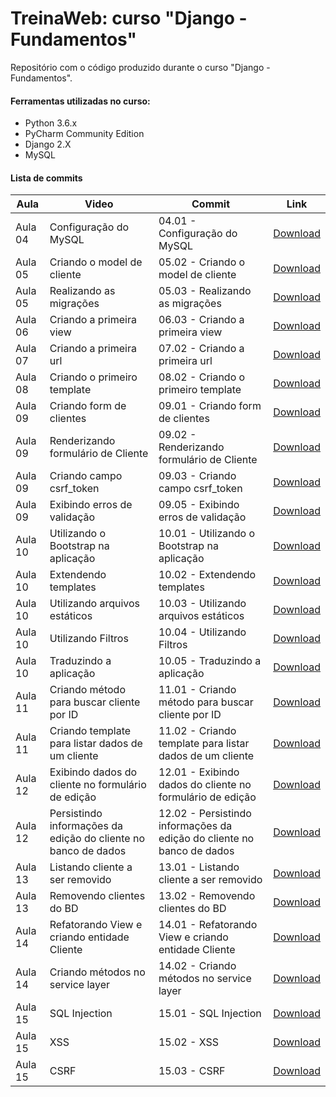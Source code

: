 # TreinaWeb: curso "Django - Fundamentos"

Repositório com o código produzido durante o curso "Django - Fundamentos".

#### Ferramentas utilizadas no curso:
  - Python 3.6.x
  - PyCharm Community Edition
  - Django 2.X
  - MySQL

#### Lista de commits
Aula | Video | Commit | Link 
------ | ------ | ------ | ------ 
Aula 04| Configuração do MySQL | 04.01 - Configuração do MySQL | [Download](https://github.com/treinaweb/treinaweb-django-fundamentos/archive/5c8d4db8d4da4d41c39335195f092f3ae21a88a8.zip) 
Aula 05| Criando o model de cliente | 05.02 - Criando o model de cliente | [Download](https://github.com/treinaweb/treinaweb-django-fundamentos/archive/d017f6b316dd43eee255b731d203c5b3cc535ea0.zip) 
Aula 05| Realizando as migrações | 05.03 - Realizando as migrações | [Download](https://github.com/treinaweb/treinaweb-django-fundamentos/archive/2077b4a1feb1107eb3c5cb80e66660a608e8f9eb.zip) 
Aula 06| Criando a primeira view | 06.03 - Criando a primeira view | [Download](https://github.com/treinaweb/treinaweb-django-fundamentos/archive/1fa6246f5a6523c6749bed6e05d8985f2429dd46.zip) 
Aula 07| Criando a primeira url | 07.02 - Criando a primeira url | [Download](https://github.com/treinaweb/treinaweb-django-fundamentos/archive/be3b0d454c43354152ca60ffd60dec8a64623db5.zip) 
Aula 08| Criando o primeiro template | 08.02 - Criando o primeiro template | [Download](https://github.com/treinaweb/treinaweb-django-fundamentos/archive/06cdaa59a5bb8ff94fe84281f5b67f584c7d68a9.zip) 
Aula 09| Criando form de clientes | 09.01 - Criando form de clientes | [Download](https://github.com/treinaweb/treinaweb-django-fundamentos/archive/97d803a00696ebcb1f62d096317d70c26da5c003.zip) 
Aula 09| Renderizando formulário de Cliente | 09.02 - Renderizando formulário de Cliente | [Download](https://github.com/treinaweb/treinaweb-django-fundamentos/archive/c4803a5b77b7bb8078915c3072c40f2ab0d3745b.zip) 
Aula 09| Criando campo csrf_token | 09.03 - Criando campo csrf_token  | [Download](https://github.com/treinaweb/treinaweb-django-fundamentos/archive/2adca644c2e7f9c3c82b2aea02b4102d62ca4d79.zip) 
Aula 09| Exibindo erros de validação | 09.05 - Exibindo erros de validação | [Download](https://github.com/treinaweb/treinaweb-django-fundamentos/archive/c49321f16af9a29c36161ec05ab88eea1085ed6e.zip) 
Aula 10| Utilizando o Bootstrap na aplicação | 10.01 - Utilizando o Bootstrap na aplicação | [Download](https://github.com/treinaweb/treinaweb-django-fundamentos/archive/11ed2135107044de31ddc9c42165771cb85d4725.zip) 
Aula 10| Extendendo templates | 10.02 - Extendendo templates | [Download](https://github.com/treinaweb/treinaweb-django-fundamentos/archive/35b48850e015741f602ce209d7bd072aec6900e4.zip) 
Aula 10| Utilizando arquivos estáticos | 10.03 - Utilizando arquivos estáticos | [Download](https://github.com/treinaweb/treinaweb-django-fundamentos/archive/9c83242edc1daf755077201b5ac7ac132c4f9ff3.zip) 
Aula 10| Utilizando Filtros | 10.04 - Utilizando Filtros | [Download](https://github.com/treinaweb/treinaweb-django-fundamentos/archive/f320c4d319dbe16a4cd93c0e5e11105d8216e6ba.zip) 
Aula 10| Traduzindo a aplicação | 10.05 - Traduzindo a aplicação | [Download](https://github.com/treinaweb/treinaweb-django-fundamentos/archive/cc97cc69f722e9a495c82bbbd1631e5bb910e1b7.zip) 
Aula 11| Criando método para buscar cliente por ID | 11.01 - Criando método para buscar cliente por ID | [Download](https://github.com/treinaweb/treinaweb-django-fundamentos/archive/9489a17dfe3a726b049d9f2339ce66f9ac32d2a0.zip) 
Aula 11| Criando template para listar dados de um cliente | 11.02 - Criando template para listar dados de um cliente | [Download](https://github.com/treinaweb/treinaweb-django-fundamentos/archive/5d4bcf19ca37223431bab314e91dde5e0b03c3e1.zip) 
Aula 12| Exibindo dados do cliente no formulário de edição | 12.01 - Exibindo dados do cliente no formulário de edição | [Download](https://github.com/treinaweb/treinaweb-django-fundamentos/archive/c071152365fcaa709e089c43891ef6dbe22cd27d.zip) 
Aula 12| Persistindo informações da edição do cliente no banco de dados | 12.02 - Persistindo informações da edição do cliente no banco de dados | [Download](https://github.com/treinaweb/treinaweb-django-fundamentos/archive/eda83eb2041d0811d2485c973e38790be67d9df5.zip) 
Aula 13| Listando cliente a ser removido | 13.01 - Listando cliente a ser removido | [Download](https://github.com/treinaweb/treinaweb-django-fundamentos/archive/fdbd4e3b746832793595d2a0346f401ee5b0b0ea.zip) 
Aula 13| Removendo clientes do BD | 13.02 - Removendo clientes do BD | [Download](https://github.com/treinaweb/treinaweb-django-fundamentos/archive/779c999055434b306b2ee4e17ecefc0901f69078.zip) 
Aula 14| Refatorando View e criando entidade Cliente | 14.01 - Refatorando View e criando entidade Cliente | [Download](https://github.com/treinaweb/treinaweb-django-fundamentos/archive/bb94675add95680262db52680e5cc2f10f858a8b.zip) 
Aula 14| Criando métodos no service layer | 14.02 - Criando métodos no service layer | [Download](https://github.com/treinaweb/treinaweb-django-fundamentos/archive/0282cfb9cd24d0cee8e5fda10d17a04ec6f64062.zip) 
Aula 15| SQL Injection | 15.01 - SQL Injection | [Download](https://github.com/treinaweb/treinaweb-django-fundamentos/archive/b2e28234fc511285cfb7574f2a7cb34da0870390.zip) 
Aula 15| XSS | 15.02 - XSS | [Download](https://github.com/treinaweb/treinaweb-django-fundamentos/archive/2088c0c60af6d56bbab2a85d335531d1db42a4d0.zip) 
Aula 15| CSRF | 15.03 - CSRF | [Download](https://github.com/treinaweb/treinaweb-django-fundamentos/archive/9fab76726f9f9292a3a5c9b5d2761a0ffe757f46.zip) 